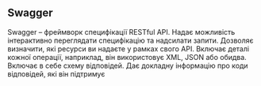 ## Swagger

Swagger – фреймворк специфікації RESTful API. Надає можливість інтерактивно переглядати специфікацію та надсилати запити. Дозволяє визначити, які ресурси
ви надаєте у рамках свого API. Включає деталі кожної операції, наприклад, він використовує XML, JSON або обидва. Включає в себе схему відповідей. Дає докладну
інформацію про коди відповідей, які він підтримує
